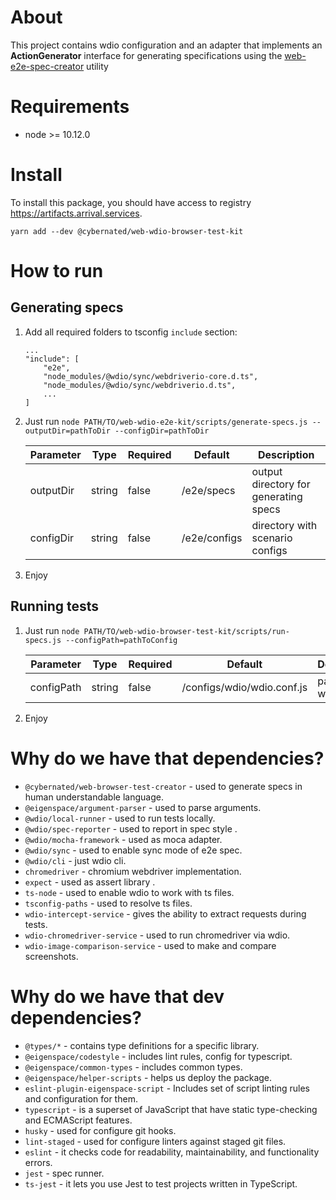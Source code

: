 # About

This project contains wdio configuration and an adapter that implements an **ActionGenerator** interface for generating specifications using the [web-e2e-spec-creator](https://github.com/cybernated/web-e2e-spec-creator) utility

# Requirements

* node >= 10.12.0

# Install

To install this package, you should have access to registry https://artifacts.arrival.services.

`yarn add --dev @cybernated/web-wdio-browser-test-kit`

# How to run

## Generating specs

1. Add all required folders to tsconfig `include` section:
    ```
    ...
    "include": [
        "e2e",
        "node_modules/@wdio/sync/webdriverio-core.d.ts",
        "node_modules/@wdio/sync/webdriverio.d.ts",
        ...
    ]
    ```
2. Just run
    `node PATH/TO/web-wdio-e2e-kit/scripts/generate-specs.js --outputDir=pathToDir --configDir=pathToDir`
    
    | Parameter | Type | Required | Default | Description |
    | ------ | ------ | ------ | ------ | ------ |
    | outputDir | string | false | <cwd>/e2e/specs | output directory for generating specs |
    | configDir | string | false | <cwd>/e2e/configs | directory with scenario configs |

3. Enjoy

## Running tests

1. Just run
    `node PATH/TO/web-wdio-browser-test-kit/scripts/run-specs.js --configPath=pathToConfig`
    
    | Parameter | Type | Required | Default | Description |
    | ------ | ------ | ------ | ------ | ------ |
    | configPath | string | false | <package>/configs/wdio/wdio.conf.js | path to wdio config |

2. Enjoy

# Why do we have that dependencies?

* `@cybernated/web-browser-test-creator` - used to generate specs in human understandable language.
* `@eigenspace/argument-parser` - used to parse arguments.
* `@wdio/local-runner` - used to run tests locally.
* `@wdio/spec-reporter` - used to report in spec style .
* `@wdio/mocha-framework` - used as moca adapter.
* `@wdio/sync` - used to enable sync mode of e2e spec.
* `@wdio/cli` - just wdio cli.
* `chromedriver` - chromium webdriver implementation.
* `expect` - used as assert library .
* `ts-node` - used to enable wdio to work with ts files.
* `tsconfig-paths` - used to resolve ts files.
* `wdio-intercept-service` - gives the ability to extract requests during tests.
* `wdio-chromedriver-service` - used to run chromedriver via wdio.
* `wdio-image-comparison-service` - used to make and compare screenshots.

# Why do we have that dev dependencies?

* `@types/*` - contains type definitions for a specific library.
* `@eigenspace/codestyle` - includes lint rules, config for typescript.
* `@eigenspace/common-types` - includes common types.
* `@eigenspace/helper-scripts` - helps us deploy the package.
* `eslint-plugin-eigenspace-script` - Includes set of script linting rules and configuration for them.
* `typescript` - is a superset of JavaScript that have static type-checking and ECMAScript features.
* `husky` - used for configure git hooks.
* `lint-staged` - used for configure linters against staged git files.
* `eslint` - it checks code for readability, maintainability, and functionality errors.
* `jest` - spec runner.
* `ts-jest` - it lets you use Jest to test projects written in TypeScript.
